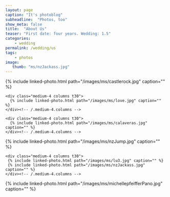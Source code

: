 ```yaml
---
layout: page
caption: "It's photoblog"
subheadline:  "Photos, too"
show_meta: false
title:  "About Us"
teaser: "First date: four years. Wedding: 1.5"
categories:
    - wedding
permalink: /wedding/us
tags:
    - photos
image:
   thumb: "ms/nzJackass.jpg"
---
```


<div class="row">
  <div class="medium-4 columns t30">
    {% include linked-photo.html path="/images/ms/castlerock.jpg" caption="" %}
  </div><!-- /.medium-4.columns -->

    <div class="medium-4 columns t30">
      {% include linked-photo.html path="/images/ms/love.jpg" caption="" %}
    </div><!-- /.medium-4.columns -->

    <div class="medium-4 columns t30">
      {% include linked-photo.html path="/images/ms/calaveras.jpg" caption="" %}
    </div><!-- /.medium-4.columns -->

</div><!-- /.row -->

<div class="row">
    <div class="medium-8 columns t30">
     {% include linked-photo.html path="/images/ms/nzJump.jpg" caption="" %}
    </div><!-- /.medium-8.columns -->

    <div class="medium-4 columns t30">
     {% include linked-photo.html path="/images/ms/lu3.jpg" caption="" %}
     {% include linked-photo.html path="/images/ms/nzJackass.jpg" caption="" %}
    </div><!-- /.medium-4.columns -->
</div><!-- /.row -->


<div class="row">
    <div class="medium-12 columns t30">
     {% include linked-photo.html path="/images/ms/michellepfeifferPano.jpg" caption="" %}
   </div>
</div>

